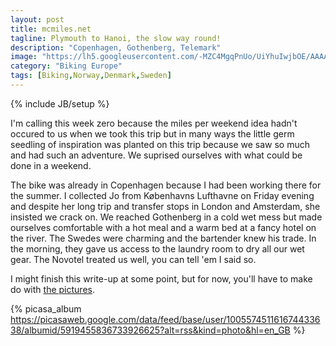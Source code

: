 ```yaml
---
layout: post
title: mcmiles.net
tagline: Plymouth to Hanoi, the slow way round!
description: "Copenhagen, Gothenberg, Telemark"
image: "https://lh5.googleusercontent.com/-MZC4MgqPnUo/UiYhuIwjbOE/AAAAAAAAXR4/FJiaNrBnGWw/s240-c/TelemarkRoadTrip.jpg"
category: "Biking Europe"
tags: [Biking,Norway,Denmark,Sweden]
---
```

{% include JB/setup %}

I'm calling this week zero because the miles per weekend idea hadn't occured to us when we took this trip but in many ways the little germ seedling of inspiration was planted on this trip because we saw so much and had such an adventure. We suprised ourselves with what could be done in a weekend.

The bike was already in Copenhagen because I had been working there for the summer. I collected Jo from Københavns Lufthavne on Friday evening and despite her long trip and transfer stops in London and Amsterdam, she insisted we crack on. We reached Gothenberg in a cold wet mess but made ourselves comfortable with a hot meal and a warm bed at a fancy hotel on the river. The Swedes were charming and the bartender knew his trade. In the morning, they gave us access to the laundry room to dry all our wet gear. The Novotel treated us well, you can tell 'em I said so.

I might finish this write-up at some point, but for now, you'll have to make do with [the pictures](https://plus.google.com/photos/100557451161674433638/albums/5919455836733926625).

{% picasa_album https://picasaweb.google.com/data/feed/base/user/100557451161674433638/albumid/5919455836733926625?alt=rss&kind=photo&hl=en_GB %}